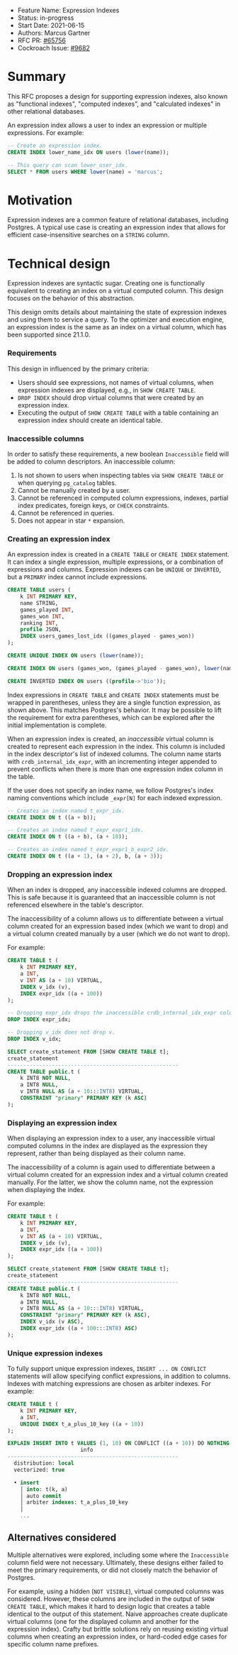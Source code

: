 - Feature Name: Expression Indexes
- Status: in-progress
- Start Date: 2021-06-15
- Authors: Marcus Gartner
- RFC PR: [#65756](https://github.com/cockroachdb/cockroach/pull/65756)
- Cockroach Issue: [#9682](https://github.com/cockroachdb/cockroach/issues/9682)

# Summary

This RFC proposes a design for supporting expression indexes, also known as
"functional indexes", "computed indexes", and "calculated indexes" in other
relational databases.

An expression index allows a user to index an expression or multiple
expressions. For example:

```sql
-- Create an expression index.
CREATE INDEX lower_name_idx ON users (lower(name));

-- This query can scan lower_user_idx.
SELECT * FROM users WHERE lower(name) = 'marcus';
```

# Motivation

Expression indexes are a common feature of relational databases, including
Postgres. A typical use case is creating an expression index that allows for
efficient case-insensitive searches on a `STRING` column.

# Technical design

Expression indexes are syntactic sugar. Creating one is functionally equivalent
to creating an index on a virtual computed column. This design focuses on the
behavior of this abstraction.

This design omits details about maintaining the state of expression indexes and
using them to service a query. To the optimizer and execution engine, an
expression index is the same as an index on a virtual column, which has been
supported since 21.1.0.

### Requirements

This design in influenced by the primary criteria:

* Users should see expressions, not names of virtual columns, when expression
  indexes are displayed, e.g., in `SHOW CREATE TABLE`.
* `DROP INDEX` should drop virtual columns that were created by an expression
  index.
* Executing the output of `SHOW CREATE TABLE` with a table containing an
  expression index should create an identical table.

### Inaccessible columns

In order to satisfy these requirements, a new boolean `Inaccessible` field will
be added to column descriptors. An inaccessible column:

1. Is not shown to users when inspecting tables via `SHOW CREATE TABLE` or when
querying `pg_catalog` tables.
2. Cannot be manually created by a user.
3. Cannot be referenced in computed column expressions, indexes, partial index
predicates, foreign keys, or `CHECK` constraints.
4. Cannot be referenced in queries.
5. Does not appear in star `*` expansion.

### Creating an expression index

An expression index is created in a `CREATE TABLE` or `CREATE INDEX` statement.
It can index a single expression, multiple expressions, or a combination of
expressions and columns. Expression indexes can be `UNIQUE` or `INVERTED`, but a
`PRIMARY` index cannot include expressions.

```sql
CREATE TABLE users (
    k INT PRIMARY KEY,
    name STRING,
    games_played INT,
    games_won INT,
    ranking INT,
    profile JSON,
    INDEX users_games_lost_idx ((games_played - games_won))
);

CREATE UNIQUE INDEX ON users (lower(name));

CREATE INDEX ON users (games_won, (games_played - games_won), lower(name));

CREATE INVERTED INDEX ON users ((profile->'bio'));
```

Index expressions in `CREATE TABLE` and `CREATE INDEX` statements must be
wrapped in parentheses, unless they are a single function expression, as shown
above. This matches Postgres's behavior. It may be possible to lift the
requirement for extra parentheses, which can be explored after the initial
implementation is complete.

When an expression index is created, an _inaccessible_ virtual column is
created to represent each expression in the index. This column is included in
the index descriptor's list of indexed columns. The column name starts with
`crdb_internal_idx_expr`, with an incrementing integer appended to prevent
conflicts when there is more than one expression index column in the table.

If the user does not specify an index name, we follow Postgres's index naming
conventions which include `_expr[N]` for each indexed expression.

```sql
-- Creates an index named t_expr_idx.
CREATE INDEX ON t ((a + b));

-- Creates an index named t_expr_expr1_idx.
CREATE INDEX ON t ((a + b), (a + 10));

-- Creates an index named t_expr_expr1_b_expr2_idx.
CREATE INDEX ON t ((a + 1), (a + 2), b, (a + 3));
```

### Dropping an expression index

When an index is dropped, any inaccessible indexed columns are dropped. This is
safe because it is guaranteed that an inaccessible column is not referenced
elsewhere in the table's descriptor.

The inaccessibility of a column allows us to differentiate between a virtual
column created for an expression based index (which we want to drop) and a
virtual column created manually by a user (which we do not want to drop).

For example:

```sql
CREATE TABLE t (
    k INT PRIMARY KEY,
    a INT,
    v INT AS (a + 10) VIRTUAL,
    INDEX v_idx (v),
    INDEX expr_idx ((a + 100))
);

-- Dropping expr_idx drops the inaccessible crdb_internal_idx_expr column.
DROP INDEX expr_idx;

-- Dropping v_idx does not drop v.
DROP INDEX v_idx;

SELECT create_statement FROM [SHOW CREATE TABLE t];
create_statement
------------------------------------------------------
CREATE TABLE public.t (
    k INT8 NOT NULL,
    a INT8 NULL,
    v INT8 NULL AS (a + 10:::INT8) VIRTUAL,
    CONSTRAINT "primary" PRIMARY KEY (k ASC)
);
```

### Displaying an expression index

When displaying an expression index to a user, any inaccessible virtual computed
columns in the index are displayed as the expression they represent, rather than
being displayed as their column name.

The inaccessibility of a column is again used to differentiate between a virtual
column created for an expression index and a virtual column created manually.
For the latter, we show the column name, not the expression when displaying the
index.

For example:

```sql
CREATE TABLE t (
    k INT PRIMARY KEY,
    a INT,
    v INT AS (a + 10) VIRTUAL,
    INDEX v_idx (v),
    INDEX expr_idx ((a + 100))
);

SELECT create_statement FROM [SHOW CREATE TABLE t];
create_statement
------------------------------------------------------
CREATE TABLE public.t (
    k INT8 NOT NULL,
    a INT8 NULL,
    v INT8 NULL AS (a + 10:::INT8) VIRTUAL,
    CONSTRAINT "primary" PRIMARY KEY (k ASC),
    INDEX v_idx (v ASC),
    INDEX expr_idx ((a + 100:::INT8) ASC)
);
```

### Unique expression indexes

To fully support unique expression indexes, `INSERT ... ON CONFLICT` statements
will allow specifying conflict expressions, in addition to columns. Indexes
with matching expressions are chosen as arbiter indexes. For example:

```sql
CREATE TABLE t (
    k INT PRIMARY KEY,
    a INT,
    UNIQUE INDEX t_a_plus_10_key ((a + 10))
);

EXPLAIN INSERT INTO t VALUES (1, 10) ON CONFLICT ((a + 10)) DO NOTHING;
                       info
------------------------------------------------------
  distribution: local
  vectorized: true

  • insert
    │ into: t(k, a)
    │ auto commit
    │ arbiter indexes: t_a_plus_10_key
    │
    ...
```

## Alternatives considered

Multiple alternatives were explored, including some where the `Inaccessible`
column field were not necessary. Ultimately, these designs either failed to meet
the primary requirements, or did not closely match the behavior of Postgres.

For example, using a hidden (`NOT VISIBLE`), virtual computed columns was
considered. However, these columns are included in the output of `SHOW CREATE
TABLE`, which makes it hard to design logic that creates a table identical to
the output of this statement. Naive approaches create duplicate virtual columns
(one for the displayed column and another for the expression index). Crafty but
brittle solutions rely on reusing existing virtual columns when creating an
expression index, or hard-coded edge cases for specific column name prefixes.
